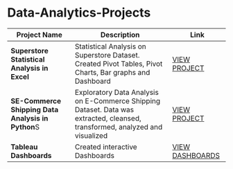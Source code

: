 # Data-Analytics-Projects
|Project Name | Description | Link |
|------|------|------|
| **Superstore Statistical Analysis in Excel**| Statistical Analysis on Superstore Dataset. Created Pivot Tables, Pivot Charts, Bar graphs and Dashboard | [VIEW PROJECT](https://github.com/XavierinaArokia/Data-Analytics-Projects/blob/main/Superstore%20Statistical%20Analysis%20in%20Excel/Readme.md) |
|**SE-Commerce Shipping Data Analysis in Python**S|Exploratory Data Analysis on E-Commerce Shipping Dataset. Data was extracted, cleansed, transformed, analyzed and visualized |[VIEW PROJECT](https://github.com/XavierinaArokia/Data-Analytics-Projects/tree/main/E-Commerce%20Shipping%20Data%20Analysis%20in%20Python)|
|**Tableau Dashboards**|Created interactive Dashboards|[VIEW DASHBOARDS](https://public.tableau.com/app/profile/xavierina)|
